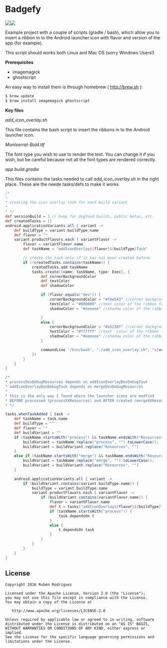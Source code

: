 Badgefy
=======
![](https://lh3.googleusercontent.com/-7F-Kulfo2PE/V17S96Kh1wI/AAAAAAAAEns/nDApM3A-DnEijFGpMfLgmgigMpu-ZXxwACCo/s96/ic_launcher_dev.png)![](https://lh3.googleusercontent.com/-ZV-BIuNpFGA/V17S-EG53mI/AAAAAAAAEn0/KIzN2H_G33wFI2WnfZE2ME3tjCav-dpGQCCo/s96/ic_launcher_prod.png)

Example project with a couple of scripts (gradle / bash), which allow you to insert a ribbon in to the Android launcher icon with flavor and version of the app (for example).

This script should works both Linux and Mac OS (sorry Windows Users!)

**Prerequisites**
 * imagemagick
 * ghostscript

An easy way to install them is through homebrew ( http://brew.sh ):
```bash
$ brew update
$ brew install imagemagick ghostscript
```

**Key files**

*add_icon_overlay.sh*

This file contains the bash script to insert the ribbons in to the Android launcher icon.

*Montserrat-Bold.ttf*

The font type you wish to use to render the text. You can change it if you wish, but be careful because not all the font types are rendered correctly.

*app build.gradle*

This files contains the tasks needed to call *add_icon_overlay.sh* in the right place. These are the neede tasks/defs to make it works

```gradle
/*
*
* creating the icon overlay task for each build variant
*
* */
def versionBuild = 1 // bump for dogfood builds, public betas, etc.
def createdTasks = []
android.applicationVariants.all { variant ->
    def buildType = variant.buildType.name
    def flavor = ""
    variant.productFlavors.each { variantFlavor ->
        flavor = variantFlavor.name
        def taskName = "addIconOverlay${flavor}${buildType}Task"

        // create the task only if it has not been created before
        if (!createdTasks.contains(taskName)) {
            createdTasks.add taskName
            tasks.create([name: taskName, type: Exec], {
                def cornerBackgroundColor
                def textColor
                def shadowColor

                if (flavor.equals("dev")) {
                    cornerBackgroundColor = "#f8e543" //corner background color of the ribbon for dev flavor
                    textColor = "#000000" //text color of the ribbon for dev flavor
                    shadowColor = "#eeeeee" //shadow color of the ribbon for dev flavor

                }
                else {
                    cornerBackgroundColor = "#a5238f" //corner background color of the ribbon for NON dev flavor
                    textColor = "#ffffff" //text  color of the ribbon for NON dev flavor
                    shadowColor = "#eeeeee" //shadow color of the ribbon for NON dev flavor
                }

                commandLine '/bin/bash', "./add_icon_overlay.sh", "${versionBuild}", "${flavor}", "${buildType}", "${cornerBackgroundColor}", "${textColor}", "${shadowColor}"
            })
        }
    }
}

/*
* processDevDebugResources depends on addIconOverlayDevDebugTask
* addIconOverlayDevDebugTask depends on mergeDevDebugResources
*
* this is the only way I found where the launcher icons are modfied
* BEFORE processed (processXXResources) and AFTER created (mergeXXResources)
* */

tasks.whenTaskAdded { task ->
    def taskName = task.name
    def buildType = ""
    def flavor = ""
    def buildVariant = ""
    if (taskName.startsWith("process") && taskName.endsWith("Resources") && !taskName.contains("Release")) {
        buildVariant = taskName.replace("process", "").toLowerCase();
        buildVariant = buildVariant.replace("Resources", "")
    }
    else if (taskName.startsWith("merge") && taskName.endsWith("Resources")) {
        buildVariant = taskName.replace("merge", "").toLowerCase();
        buildVariant = buildVariant.replace("Resources", "")
    }

    android.applicationVariants.all { variant ->
        if (buildVariant.contains(variant.buildType.name)) {
            buildType = variant.buildType.name
            variant.productFlavors.each { variantFlavor ->
                if (buildVariant.contains(variantFlavor.name)) {
                    flavor = variantFlavor.name
                    def t = tasks["addIconOverlay${flavor}${buildType}Task"]
                    if (taskName.startsWith("process")) {
                        task.dependsOn t
                    }
                    else {
                        t.dependsOn task
                    }
                }
            }
        }
    }
}
```

License
-------

    Copyright 2016 Rubén Rodríguez

    Licensed under the Apache License, Version 2.0 (the "License");
    you may not use this file except in compliance with the License.
    You may obtain a copy of the License at

       http://www.apache.org/licenses/LICENSE-2.0

    Unless required by applicable law or agreed to in writing, software
    distributed under the License is distributed on an "AS IS" BASIS,
    WITHOUT WARRANTIES OR CONDITIONS OF ANY KIND, either express or implied.
    See the License for the specific language governing permissions and
    limitations under the License.

